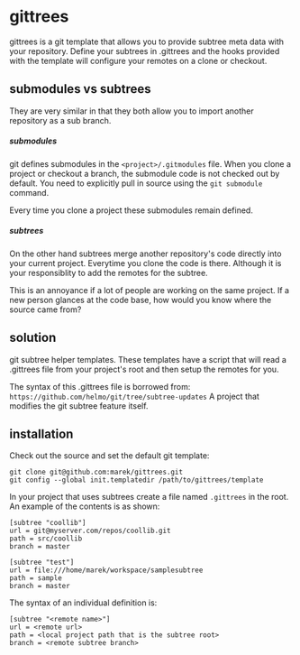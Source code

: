 gittrees
========
gittrees is a git template that allows you to
provide subtree meta data with your repository.
Define your subtrees in .gittrees and the hooks provided
with the template will configure your remotes
on a clone or checkout.


submodules vs subtrees
--------
They are very similar in that they both allow you to import another
repository as a sub branch.

##### submodules #####
git defines submodules in the `<project>/.gitmodules` file.
When you clone a project or checkout a branch, the submodule code is
not checked out by default. You need to explicitly pull in source
using the `git submodule` command.

Every time you clone a project these submodules remain defined.

##### subtrees #####
On the other hand subtrees merge another repository's code directly
into your current project. Everytime you clone the code is there.
Although it is your responsiblity to add the remotes for the subtree.


This is an annoyance if a lot of people are working on the same project.
If a new person glances at the code base, how would you know where the source came from?


solution
--------
git subtree helper templates. These templates have a script
that will read a .gittrees file from your project's root
and then setup the remotes for you.

The syntax of this .gittrees file is borrowed from:
`https://github.com/helmo/git/tree/subtree-updates`
A project that modifies the git subtree feature itself.


installation
-------
Check out the source and set the default git template:
```
git clone git@github.com:marek/gittrees.git
git config --global init.templatedir /path/to/gittrees/template
```


In your project that uses subtrees create a file named `.gittrees`
in the root. An example of the contents is as shown:

```
[subtree "coollib"]
url = git@myserver.com/repos/coollib.git
path = src/coollib
branch = master

[subtree "test"]
url = file:///home/marek/workspace/samplesubtree
path = sample
branch = master
```

The syntax of an individual definition is:
```
[subtree "<remote name>"]
url = <remote url>
path = <local project path that is the subtree root>
branch = <remote subtree branch>
```

